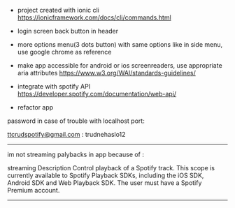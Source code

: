 - project created with ionic cli https://ionicframework.com/docs/cli/commands.html

- login screen back button in header
- more options menu(3 dots button) with same options like in side menu, use google chrome as reference
- make app accessible for android or ios screenreaders, use appropriate aria attributes https://www.w3.org/WAI/standards-guidelines/
- integrate with spotify API https://developer.spotify.com/documentation/web-api/
- refactor app


password in case of trouble with localhost port:

ttcrudspotify@gmail.com : trudnehaslo12


----------------------------------------------------------------------------------------------------------------------

im not streaming palybacks in app because of : 

streaming
Description	Control playback of a Spotify track.
 This scope is currently available to Spotify Playback SDKs, including the iOS SDK, Android SDK and Web Playback SDK.
 The user must have a Spotify Premium account.
 
----------------------------------------------------------------------------------------------------------------------